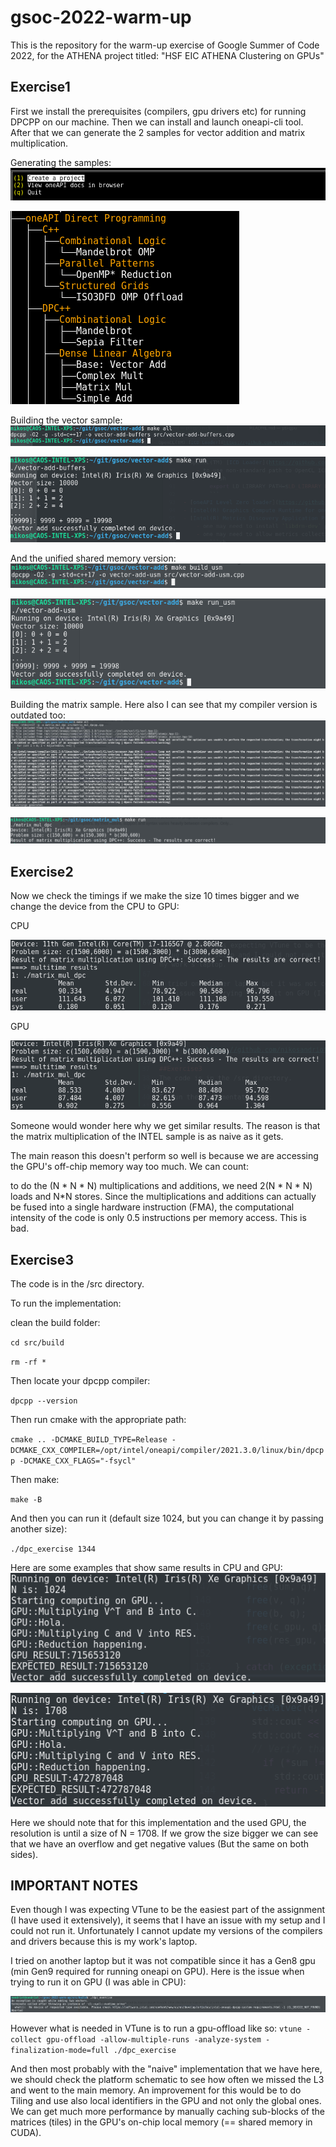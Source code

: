# gsoc-2022-warm-up

This is the repository for the warm-up exercise of Google Summer of Code 2022, for the ATHENA project titled: "HSF EIC ATHENA Clustering on GPUs"
## Exercise1

First we install the prerequisites (compilers, gpu drivers etc) for running DPCPP on our machine.
Then we can install and launch oneapi-cli tool. After that we can generate the 2 samples for vector addition and matrix multiplication.

Generating the samples:
![alt text](https://github.com/nikosandriotis/gsoc-2022-warm-up/blob/main/snapshots/oneapicli1st.png "")

![alt text](https://github.com/nikosandriotis/gsoc-2022-warm-up/blob/main/snapshots/oneapicli2ndscreenshot.png "")

Building the vector sample:
![alt text](https://github.com/nikosandriotis/gsoc-2022-warm-up/blob/main/snapshots/buildingvectoradd1.png "")

![alt text](https://github.com/nikosandriotis/gsoc-2022-warm-up/blob/main/snapshots/buildingvector2.png "")

And the unified shared memory version:
![alt text](https://github.com/nikosandriotis/gsoc-2022-warm-up/blob/main/snapshots/buildingvector3.png "")

![alt text](https://github.com/nikosandriotis/gsoc-2022-warm-up/blob/main/snapshots/buildingvector4.png "")


Building the matrix sample. Here also I can see that my compiler version is outdated too:
![alt text](https://github.com/nikosandriotis/gsoc-2022-warm-up/blob/main/snapshots/buildingmatrixmult1.png "")

![alt text](https://github.com/nikosandriotis/gsoc-2022-warm-up/blob/main/snapshots/buildingmatrixmult2.png "")

## Exercise2

Now we check the timings if we make the size 10 times bigger and we change the device from the CPU to GPU:

CPU

![alt text](https://github.com/nikosandriotis/gsoc-2022-warm-up/blob/main/snapshots/runoncpu10times.png "")

GPU

![alt text](https://github.com/nikosandriotis/gsoc-2022-warm-up/blob/main/snapshots/gpumatrixmulttiming.png "")

Someone would wonder here why we get similar results. The reason is that the matrix multiplication of the INTEL sample is as naive as it gets.

The main reason this doesn't perform so well is because we are accessing the GPU's off-chip memory way too much. We can count:

to do the (N * N * N) multiplications and additions, we need 2(N * N * N) loads and N*N stores. Since the multiplications and additions can actually be fused into a single hardware instruction (FMA), the computational intensity of the code is only 0.5 instructions per memory access. This is bad. 

## Exercise3
The code is in the /src directory.

To run the implementation:

clean the build folder:

`cd src/build`

`rm -rf *`

Then locate your dpcpp compiler:

`dpcpp --version`

Then run cmake with the appropriate path:

`cmake .. -DCMAKE_BUILD_TYPE=Release -DCMAKE_CXX_COMPILER=/opt/intel/oneapi/compiler/2021.3.0/linux/bin/dpcpp -DCMAKE_CXX_FLAGS="-fsycl"`

Then make:

`make -B`

And then you can run it (default size 1024, but you can change it by passing another size):

`./dpc_exercise 1344`

Here are some examples that show same results in CPU and GPU:
![alt text](https://github.com/nikosandriotis/gsoc-2022-warm-up/blob/main/snapshots/size1024.png "")

![alt text](https://github.com/nikosandriotis/gsoc-2022-warm-up/blob/main/snapshots/size1708.png "")

Here we should note that for this implementation and the used GPU, the resolution is until a size of N = 1708. If we grow the size bigger we can see that we have an overflow and get negative values (But the same on both sides).

## IMPORTANT NOTES

Even though I was expecting VTune to be the easiest part of the assignment (I have used it extensively), it seems that I have an issue with my setup and I could not run it. Unfortunately I cannot update my versions of the compilers and drivers because this is my work's laptop.

I tried on another laptop but it was not compatible since it has a Gen8 gpu (min Gen9 required for running oneapi on GPU). Here is the issue when trying to run it on GPU (I was able in CPU):

![alt text](https://github.com/nikosandriotis/gsoc-2022-warm-up/blob/main/snapshots/erroronothermachine.jpg "")

However what is needed in VTune is to run a gpu-offload like so:
`vtune -collect gpu-offload -allow-multiple-runs -analyze-system -finalization-mode=full ./dpc_exercise`

And then most probably with the "naive" implementation that we have here, we should check the platform schematic to see how often we missed the L3 and went to the main memory. An improvement for this would be to do Tiling and use also local identifiers in the GPU and not only the global ones. We can get much more performance by manually caching sub-blocks of the matrices (tiles) in the GPU's on-chip local memory (== shared memory in CUDA).
